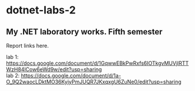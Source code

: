# dotnet-labs-2
## My .NET laboratory works. Fifth semester

Report links here.

lab 1: https://docs.google.com/document/d/1GqwwEBkPwRxfs6IOTkgvMUVjlRTTWzH84lCow6eWd9w/edit?usp=sharing \
lab 2: https://docs.google.com/document/d/1a-O_9Q2waocLDktMO36KyjyPmJUQR7JKxqxgU6ZuNe0/edit?usp=sharing
